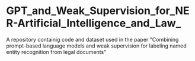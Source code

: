 # GPT_and_Weak_Supervision_for_NER-Artificial_Intelligence_and_Law_
A repository containig code and dataset used in the paper "Combining prompt-based language models and weak supervision for labeling named entity recognition from legal documents"
